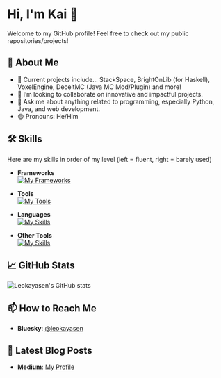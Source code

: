 # Hi, I'm Kai 👋

Welcome to my GitHub profile! Feel free to check out my public repositories/projects!

## 🚀 About Me

- 🔭 Current projects include... StackSpace, BrightOnLib (for Haskell), VoxelEngine, DeceitMC (Java MC Mod/Plugin) and more!
- 👯 I’m looking to collaborate on innovative and impactful projects.
- 💬 Ask me about anything related to programming, especially Python, Java, and web development.
- 😄 Pronouns: He/Him

## 🛠️ Skills
Here are my skills in order of my level (left = fluent, right = barely used)

- **Frameworks**\
[![My Frameworks](https://skillicons.dev/icons?i=maven,gradle,npm,nodejs,discordjs,cloudflare&theme=dark)](https://skillicons.dev)

- **Tools**\
[![My Tools](https://skillicons.dev/icons?i=idea,androidstudio,replit,pycharm,vscode,mongodb,mysql,phpstorm&theme=dark)](https://skillicons.dev)

- **Languages**\
[![My Skills](https://skillicons.dev/icons?i=py,java,md,lua,html,css,js,haskell,bash,ts,ruby&theme=dark)](https://skillicons.dev)

- **Other Tools**\
[![My Skills](https://skillicons.dev/icons?i=unity,robloxstudio,blender,godot,&theme=dark)](https://skillicons.dev)


## 📈 GitHub Stats
![Leokayasen's GitHub stats](https://github-readme-stats.vercel.app/api?username=Leokayasen&show_icons=true&theme=radical)

## 📫 How to Reach Me
- **Bluesky**: [@leokayasen](https://bsky.app/profile/leokayasen.bsky.social)

## 📝 Latest Blog Posts
<!-- BLOG-POST-LIST:START -->
- **Medium**: [My Profile](https://medium.com/@k.leopold)
<!-- BLOG-POST-LIST:END -->
